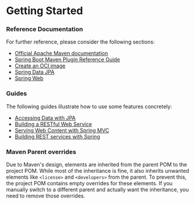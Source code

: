 # Getting Started

### Reference Documentation
For further reference, please consider the following sections:

* [Official Apache Maven documentation](https://maven.apache.org/guides/index.html)
* [Spring Boot Maven Plugin Reference Guide](https://docs.spring.io/spring-boot/3.3.2.RELEASE/maven-plugin)
* [Create an OCI image](https://docs.spring.io/spring-boot/3.3.2.RELEASE/maven-plugin/build-image.html)
* [Spring Data JPA](https://docs.spring.io/spring-boot/docs/3.3.2.RELEASE/reference/htmlsingle/index.html#data.sql.jpa-and-spring-data)
* [Spring Web](https://docs.spring.io/spring-boot/docs/3.3.2.RELEASE/reference/htmlsingle/index.html#web)

### Guides
The following guides illustrate how to use some features concretely:

* [Accessing Data with JPA](https://spring.io/guides/gs/accessing-data-jpa/)
* [Building a RESTful Web Service](https://spring.io/guides/gs/rest-service/)
* [Serving Web Content with Spring MVC](https://spring.io/guides/gs/serving-web-content/)
* [Building REST services with Spring](https://spring.io/guides/tutorials/rest/)

### Maven Parent overrides

Due to Maven's design, elements are inherited from the parent POM to the project POM.
While most of the inheritance is fine, it also inherits unwanted elements like `<license>` and `<developers>` from the parent.
To prevent this, the project POM contains empty overrides for these elements.
If you manually switch to a different parent and actually want the inheritance, you need to remove those overrides.

